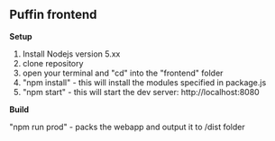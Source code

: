 Puffin frontend
---

**Setup**

1. Install Nodejs version 5.xx
2. clone repository
3. open your terminal and "cd" into the "frontend" folder
4. "npm install" - this will install the modules specified in package.js
5. "npm start" - this will start the dev server: http://localhost:8080

**Build**

"npm run prod" - packs the webapp and output it to /dist folder
